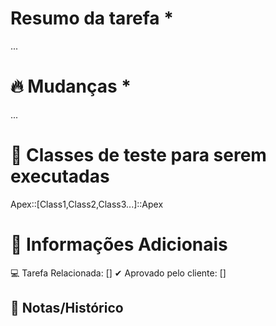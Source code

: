 # Resumo da tarefa *
...
  
# 🔥 Mudanças *
...

# 🤖 Classes de teste para serem executadas

Apex::[Class1,Class2,Class3...]::Apex
  
# 👀 Informações Adicionais

💻 Tarefa Relacionada: []
✔ Aprovado pelo cliente: []

## 💬 Notas/Histórico